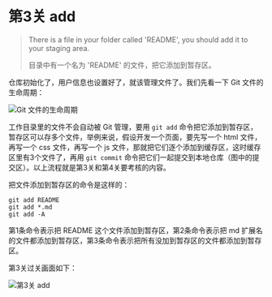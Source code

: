 
# 第3关 add

> There is a file in your folder called 'README', you should add it to your staging area.
>
> 目录中有一个名为 'README' 的文件，把它添加到暂存区。

仓库初始化了，用户信息也设置好了，就该管理文件了。我们先看一下 Git 文件的生命周期：

![Git 文件的生命周期](images/git-file-lifecycle.png)

工作目录里的文件不会自动被 Git 管理，要用 `git add` 命令把它添加到暂存区，暂存区可以存多个文件，举例来说，假设开发一个页面，要先写一个 html 文件，再写一个 css 文件，再写一个 js 文件，那就把它们逐个添加到缓存区，这时缓存区里有3个文件了，再用 `git commit` 命令把它们一起提交到本地仓库（图中的提交区）。以上流程就是第3关和第4关要考核的内容。

把文件添加到暂存区的命令是这样的：

```shell
git add README
git add *.md
git add -A
```

第1条命令表示把 README 这个文件添加到暂存区，第2条命令表示把 md 扩展名的文件都添加到暂存区，第3条命令表示把所有没加到暂存区的文件都添加到暂存区。

第3关过关画面如下：

![第3关 add](images/level-3-add.png)

